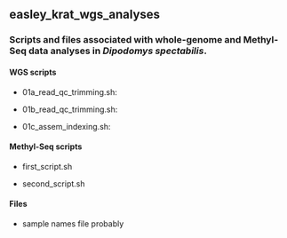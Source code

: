 ## easley_krat_wgs_analyses

### Scripts and files associated with whole-genome and Methyl-Seq data analyses in *Dipodomys spectabilis*.

#### WGS scripts
* 01a_read_qc_trimming.sh: 

* 01b_read_qc_trimming.sh:

* 01c_assem_indexing.sh:

#### Methyl-Seq scripts
* first_script.sh

* second_script.sh


#### Files
* sample names file probably

